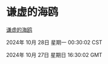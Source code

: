 # 谦虚的海鸥
[谦虚的海鸥](http://219.139.197.74:56308/qxdho/course/base/hotlink/index.php)

2024年 10月 28日 星期一 00:30:02 CST

2024年 10月 27日 星期日 16:30:02 GMT
